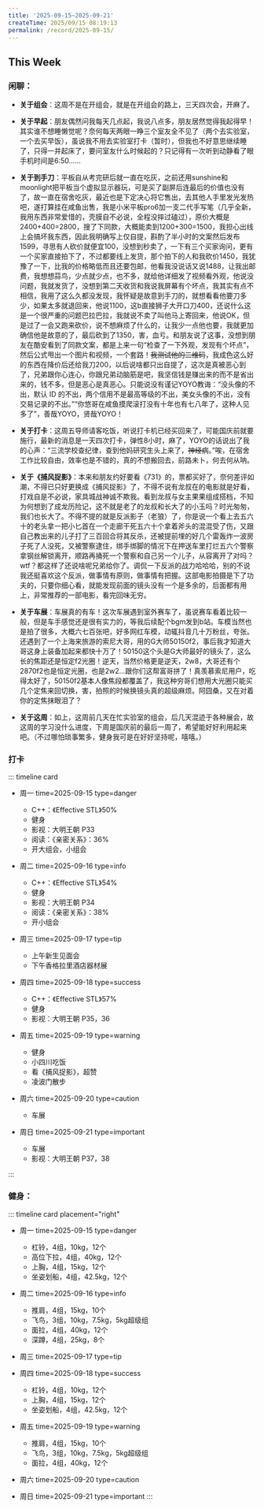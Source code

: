 ```yaml
---
title: '2025-09-15~2025-09-21'
createTime: 2025/09/15 08:19:13
permalink: /record/2025-09-15/
---
```



## This Week

### 闲聊：

- **关于组会**：这周不是在开组会，就是在开组会的路上，三天四次会，开麻了。

- **关于早起**：朋友偶然问我每天几点起，我说八点多，朋友居然觉得我起得早！其实谁不想睡懒觉呢？奈何每天两眼一睁三个室友全不见了（两个去实验室，一个去买早饭），虽说我不用去实验室打卡（暂时），但我也不好意思继续睡了，只得一并起床了，要问室友什么时候起的？只记得有一次听到动静看了眼手机时间是6:50......

- **关于到手刀**：平板自从考完研后就一直在吃灰，之前还用sunshine和moonlight把平板当个虚拟显示器玩，可是买了副屏后连最后的价值也没有了，故一直在宿舍吃灰，最近也是下定决心将它售出，去其他人手里发光发热吧，遂打算挂在咸鱼出售，我是小米平板pro6加一支二代手写笔（几乎全新，我用东西非常爱惜的，壳膜自不必说，全程没摔过磕过），原价大概是2400+400=2800，搜了下同款，大概能卖到1200+300=1500，我担心出线上会搞坏我东西，因此我明确写上仅自提，斟酌了半小时的文案然后发布1599，寻思有人砍价就便宜100，没想到秒卖了，一下有三个买家询问，更有一个买家直接拍下了，不过都要线上发货，那个拍下的人和我砍价1450，我犹豫了一下，比我的价格略低而且还要包邮，他看我没说话又说1488，让我出邮费，我想想蒜鸟，少点就少点，也不多，就给他详细发了视频看外观，他说没问题，我就发货了，没想到第二天收货和我说我屏幕有个坏点，我其实有点不相信，我用了这么久都没发现，我怀疑是故意到手刀的，就想看看他要刀多少，如果太多就退回来，他说1100，这b直接狮子大开口刀400，还说什么这是一个很严重的问题巴拉巴拉，我就说不卖了叫他马上寄回来，他说OK，但是过了一会又跑来砍价，说不想麻烦了什么的，让我少一点他也要，我就更加确信他是故意的了，最后砍到了1350，害，血亏。和朋友说了这事，没想到朋友在酷安看到了同款文案，都是上来一句“检查了一下外观，发现有个坏点”，然后公式甩出一个图片和视频，一个套路！~~我测试他的二维码~~，我成色这么好的东西在降价后还给我刀200，以后说啥都只出自提了，这次是真被恶心到了，兄弟跟你心连心，你跟兄弟动脑筋是吧，我坚信钱是赚出来的而不是省出来的，钱不多，但是恶心是真恶心。只能说没有谨记YOYO教诲：“没头像的不出，默认 ID 的不出，两个信用不是最高等级的不出，美女头像的不出，没有交易记录的不出。”“你悠哥在咸鱼摸爬滚打没有十年也有七八年了，这种人见多了”，善哉YOYO，贤哉YOYO！

- **关于打卡**：这周五导师请客吃饭，听说打卡机已经买回来了，可能国庆前就要施行，最新的消息是一天四次打卡，弹性8小时，麻了，YOYO的话说出了我的心声：“三流学校查纪律，查到他妈研究生头上来了，~~神经病~~。”唉，在宿舍工作比较自由，效率也是不错的，真的不想搬回去，前路未卜，何去何从呐。

- **关于《捕风捉影》**：本来和朋友约好要看《731》的，票都买好了，奈何差评如潮，不得已只好更换成《捕风捉影》了，不得不说有龙叔在的电影就是好看，打戏自是不必说，家具城战神诚不欺我。看到龙叔与女主果果组成搭档，不知为何想到了成龙历险记，这不就是老了的龙叔和长大了的小玉吗？时光匆匆，我们也长大了。不得不提的就是反派影子（老狼）了，你是说一个看上去五六十的老头拿一把小匕首在一个走廊干死五六十个拿着斧头的混混受了伤，又跟自己教出来的儿子打了三百回合将其反杀，还被提前埋的好几个雷轰炸一波房子死了人没死，又被警察逮住，绑手绑脚的情况下在押送车里打烂五六个警察拿钢丝解锁离开，顺路再捅死一个警察和自己另一个儿子，从容离开了对吗？wtf？都这样了还说啥呢兄弟给你了。调侃一下反派的战力哈哈哈，别的不说我还挺喜欢这个反派，做事情有原则，做事情有把握。这部电影拍摄是下了功夫的，只要你细心看，就能发现前面的镜头没有一个是多余的，后面都有用上，非常推荐的一部电影，看完回味无穷。

- **关于车展**：车展真的有车！这次车展遇到室外赛车了，虽说赛车看着比较一般，但是车手感觉还是很有实力的，等我后续配个bgm发到b站。车模当然也是拍了很多，大概六七百张吧，好多网红车模，动辄抖音几十万粉丝，夸张。还遇到了一个上海来旅游的索尼大哥，用的G大师50150f2，事后我才知道大哥这身上装备加起来都快十万了！50150这个头是G大师最好的镜头了，这么长的焦距还是恒定f2光圈！逆天，当然价格更是逆天，2w8，大哥还有个2870f2也是恒定光圈，也是2w2...跟你们这帮富哥拼了！真羡慕索尼用户，吃得太好了，50150f2基本人像焦段都覆盖了，我这种穷哥们想用大光圈只能买几个定焦来回切换，害，拍照的时候换镜头真的超级麻烦。阿囧桑，又在对着你的定焦抹眼泪了？

- **关于这周**：如上，这周前几天在忙实验室的组会，后几天混迹于各种展会，故这周的学习没什么进度，下周是国庆前的最后一周了，希望能好好利用起来吧。（不过哪怕琐事繁多，健身我可是在好好坚持呢，嘻嘻。）

### 打卡

::: timeline card
- 周一
  time=2025-09-15 type=danger

    - C++：《Effective STL》50%
    - 健身
    - 影视：大明王朝 P33
    - 阅读：《亲密关系》：36%
    - 开大组会，小组会


- 周二
  time=2025-09-16 type=info

  - C++：《Effective STL》54%
  - 健身
  - 影视：大明王朝 P34
  - 阅读：《亲密关系》：38%
  - 开小组会

- 周三
  time=2025-09-17 type=tip

  - 上午新生见面会
  - 下午香格拉里酒店器材展


- 周四
  time=2025-09-18 type=success

  - C++：《Effective STL》57%
  - 健身
  - 影视：大明王朝 P35，36


- 周五
  time=2025-09-19 type=warning

  - 健身
  - 小四川吃饭
  - 看《捕风捉影》，超赞
  - 凌波门散步


- 周六
  time=2025-09-20 type=caution

  - 车展

- 周日
  time=2025-09-21 type=important

  - 车展
  - 影视：大明王朝 P37，38

:::



### 健身：

::: timeline card placement="right"
- 周一
  time=2025-09-15 type=danger

  - 杠铃，4组，10kg，12个
  - 高位下拉，4组，40kg，12个
  - 上胸，4组，15kg，12个
  - 坐姿划船，4组，42.5kg，12个

- 周二
  time=2025-09-16 type=info

  - 推肩，4组，15kg，10个
  - 飞鸟，3组，10kg，7.5kg，5kg超级组
  - 面拉，4组，40kg，12个
  - 深蹲，4组，25kg，8个


- 周三
  time=2025-09-17 type=tip



- 周四
  time=2025-09-18 type=success

  - 杠铃，4组，10kg，12个
  - 上胸，4组，15kg，12个
  - 坐姿划船，4组，42.5kg，12个

- 周五
  time=2025-09-19 type=warning

  - 推肩，4组，15kg，10个
  - 飞鸟，3组，10kg，7.5kg，5kg超级组
  - 面拉，4组，40kg，12个



- 周六
  time=2025-09-20 type=caution



- 周日
  time=2025-09-21 type=important
:::

